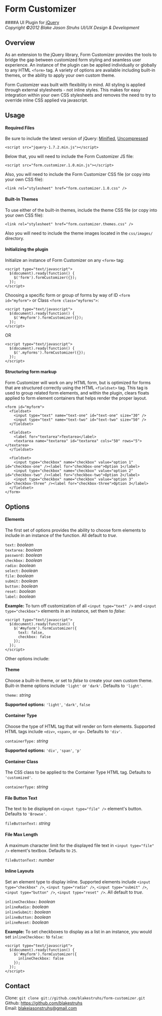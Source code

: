 Form Customizer
=========

####A UI Plugin for [jQuery][1]  
_Copyright ©2012 Blake Jason Struhs UI/UX Design & Development_

Overview
--------

As an extension to the jQuery library, Form Customizer provides the tools to bridge the gap between customized form styling and seamless user experience. An instance of the plugin can be applied individually or globally to any HTML `<form>` tag. A variety of options are available including built-in themes, or the ability to apply your own custom theme.

Form Customizer was built with flexibility in mind. All styling is applied through external stylesheets - not inline styles. This makes for easy integration within your own CSS stylesheets and removes the need to try to override inline CSS applied via javascript.


Usage
-----

#### Required Files  
Be sure to include the latest version of jQuery: [Minified][2], [Uncompressed][3]

    <script src="jquery-1.7.2.min.js"></script>  

Below that, you will need to include the Form Customizer JS file:

    <script src="form.customizer.1.0.min.js"></script>  

Also, you will need to include the Form Customizer CSS file (or copy into your own CSS file):  

    <link rel="stylesheet" href="form.customizer.1.0.css" />

#### Built-In Themes  
To use either of the built-in themes, include the theme CSS file (or copy into your own CSS file):

    <link rel="stylesheet" href="form.customizer.themes.css" />

Also you will need to include the theme images located in the `css/images/` directory.

#### Initializing the plugin  
Initialize an instance of Form Customizer on any `<form>` tag:

    <script type="text/javascript">  
      $(document).ready(function() {  
        $('form').formCustomizer({});  
      });  
    </script>

Choosing a specific form or group of forms by way of ID `<form id="myform">` or Class `<form class="myforms">`:
  
    <script type="text/javascript">  
      $(document).ready(function() {  
        $('#myform').formCustomizer({});  
      });  
    </script>  

OR

    <script type="text/javascript">  
      $(document).ready(function() {  
        $('.myforms').formCustomizer({});  
      });  
    </script>

#### Structuring form markup
Form Customizer will work on any HTML form, but is optimized for forms that are structured correctly using the HTML `<fieldset>` tag. This tag is used to group related form elements, and within the plugin, clears floats applied to form element containers that helps render the proper layout. 
  
    <form id="myform">  
      <fieldset>  
        <input type="text" name="text-one" id="text-one" size="30" />  
        <input type="text" name="text-two" id="text-two" size="50" />  
      </fieldset>  

      <fieldset>  
        <label for="textarea">Textarea</label>  
        <textarea name="textarea" id="textarea" cols="50" rows="5"></textarea>  
      </fieldset>

      <fieldset>  
        <input type="checkbox" name="checkbox" value="option 1" id="checkbox-one" /><label for="checkbox-one">Option 1</label>  
        <input type="checkbox" name="checkbox" value="option 2" id="checkbox-two" /><label for="checkbox-two">Option 2</label>  
        <input type="checkbox" name="checkbox" value="option 3" id="checkbox-three" /><label for="checkbox-three">Option 3</label>  
      </fieldset>  
    </form>  

Options
-------

#### Elements  
The first set of options provides the ability to choose form elements to include in an instance of the function. All default to _true_.

`text:` _boolean_  
`textarea:` _boolean_  
`password:` _boolean_  
`checkbox:` _boolean_  
`radio:` _boolean_  
`select:` _boolean_  
`file:` _boolean_  
`submit:` _boolean_  
`button:` _boolean_  
`reset:` _boolean_  
`label:` _boolean_  

__Example:__ To turn off customization of all `<input type="text" />` and `<input type="checkbox">` elements in an instance, set them to _false_:

    <script type="text/javascript">  
      $(document).ready(function() {  
        $('#myform').formCustomizer({  
          text: false,  
          checkbox: false  
        });  
      });  
    </script>  

Other options include:

#### Theme  
Choose a built-in theme, or set to _false_ to create your own custom theme. Built-in theme options include `'light'` or `'dark'`. Defaults to `'light'`.

`theme:` _string_

__Supported options:__ `'light'`, `'dark'`, `false`  

#### Container Type  
Choose the type of HTML tag that will render on form elements. Supported HTML tags include `<div>`, `<span>`, or `<p>`. Defaults to `'div'`.

`containerType:` _string_

__Supported options:__ `'div'`, `'span'`, `'p'`  

#### Container Class  
The CSS class to be applied to the Container Type HTML tag. Defaults to `'customized'`.

`containerType:` _string_  

#### File Button Text  
The text to be displayed on `<input type="file" />` element's button. Defaults to `'Browse'`.

`fileButtonText:` _string_  

#### File Max Length  
A maximum character limit for the displayed file text in `<input type="file" />` element's textbox. Defaults to `25`.

`fileButtonText:` _number_    

#### Inline Layouts    
Set an element type to display inline. Supported elements include `<input type="checkbox" />`, `<input type="radio" />`, `<input type="submit" />`, `<input type="button" />`, `<input type="reset" />`. All default to _true_.  

`inlineCheckbox:` _boolean_    
`inlineRadio:` _boolean_  
`inlineSubmit:` _boolean_  
`inlineButton:` _boolean_  
`inlineReset:` _boolean_  

__Example:__ To set checkboxes to display as a list in an instance, you would set `inlineCheckbox:` to `false`:  

    <script type="text/javascript">  
      $(document).ready(function() {  
        $('#myform').formCustomizer({  
          inlineCheckbox: false  
        });  
      });  
    </script>  


Contact
-------

Clone: `git clone git://github.com/blakestruhs/form-customizer.git`  
Github: <https://github.com/blakestruhs>  
Email: <blakejasonstruhs@gmail.com>  

[1]: http://jquery.com/
[2]: http://code.jquery.com/jquery-1.7.2.min.js
[3]: http://code.jquery.com/jquery-1.7.2.js